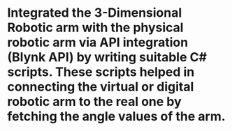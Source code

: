 # Integrated the 3-Dimensional Robotic arm with the physical robotic arm via API integration (Blynk API) by writing suitable C# scripts. These scripts helped in connecting the virtual or digital robotic arm to the real one by fetching the angle values of the arm.